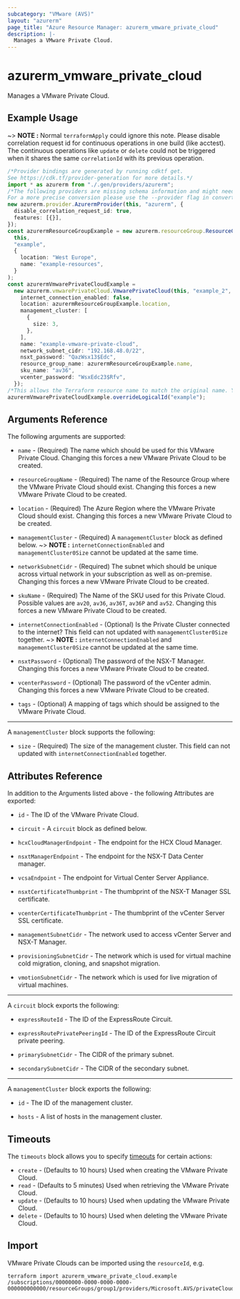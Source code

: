 ```yaml
---
subcategory: "VMware (AVS)"
layout: "azurerm"
page_title: "Azure Resource Manager: azurerm_vmware_private_cloud"
description: |-
  Manages a VMware Private Cloud.
---
```


# azurerm\_vmware\_private\_cloud

Manages a VMware Private Cloud.

## Example Usage

\~> **NOTE :**  Normal `terraformApply` could ignore this note. Please disable correlation request id for continuous operations in one build (like acctest). The continuous operations like `update` or `delete` could not be triggered when it shares the same `correlationId` with its previous operation.

```typescript
/*Provider bindings are generated by running cdktf get.
See https://cdk.tf/provider-generation for more details.*/
import * as azurerm from "./.gen/providers/azurerm";
/*The following providers are missing schema information and might need manual adjustments to synthesize correctly: azurerm.
For a more precise conversion please use the --provider flag in convert.*/
new azurerm.provider.AzurermProvider(this, "azurerm", {
  disable_correlation_request_id: true,
  features: [{}],
});
const azurermResourceGroupExample = new azurerm.resourceGroup.ResourceGroup(
  this,
  "example",
  {
    location: "West Europe",
    name: "example-resources",
  }
);
const azurermVmwarePrivateCloudExample =
  new azurerm.vmwarePrivateCloud.VmwarePrivateCloud(this, "example_2", {
    internet_connection_enabled: false,
    location: azurermResourceGroupExample.location,
    management_cluster: [
      {
        size: 3,
      },
    ],
    name: "example-vmware-private-cloud",
    network_subnet_cidr: "192.168.48.0/22",
    nsxt_password: "QazWsx13$Edc",
    resource_group_name: azurermResourceGroupExample.name,
    sku_name: "av36",
    vcenter_password: "WsxEdc23$Rfv",
  });
/*This allows the Terraform resource name to match the original name. You can remove the call if you don't need them to match.*/
azurermVmwarePrivateCloudExample.overrideLogicalId("example");

```

## Arguments Reference

The following arguments are supported:

*   `name` - (Required) The name which should be used for this VMware Private Cloud. Changing this forces a new VMware Private Cloud to be created.

*   `resourceGroupName` - (Required) The name of the Resource Group where the VMware Private Cloud should exist. Changing this forces a new VMware Private Cloud to be created.

*   `location` - (Required) The Azure Region where the VMware Private Cloud should exist. Changing this forces a new VMware Private Cloud to be created.

*   `managementCluster` - (Required) A `managementCluster` block as defined below.
    \~> **NOTE :** `internetConnectionEnabled` and `managementCluster0Size` cannot be updated at the same time.

*   `networkSubnetCidr` - (Required) The subnet which should be unique across virtual network in your subscription as well as on-premise. Changing this forces a new VMware Private Cloud to be created.

*   `skuName` - (Required) The Name of the SKU used for this Private Cloud. Possible values are `av20`, `av36`, `av36T`, `av36P` and `av52`. Changing this forces a new VMware Private Cloud to be created.

*   `internetConnectionEnabled` - (Optional) Is the Private Cluster connected to the internet? This field can not updated with `managementCluster0Size` together.
    \~> **NOTE :** `internetConnectionEnabled` and `managementCluster0Size` cannot be updated at the same time.

*   `nsxtPassword` - (Optional) The password of the NSX-T Manager. Changing this forces a new VMware Private Cloud to be created.

*   `vcenterPassword` - (Optional) The password of the vCenter admin. Changing this forces a new VMware Private Cloud to be created.

*   `tags` - (Optional) A mapping of tags which should be assigned to the VMware Private Cloud.

***

A `managementCluster` block supports the following:

* `size` - (Required) The size of the management cluster. This field can not updated with `internetConnectionEnabled` together.

## Attributes Reference

In addition to the Arguments listed above - the following Attributes are exported:

*   `id` - The ID of the VMware Private Cloud.

*   `circuit` - A `circuit` block as defined below.

*   `hcxCloudManagerEndpoint` - The endpoint for the HCX Cloud Manager.

*   `nsxtManagerEndpoint` - The endpoint for the NSX-T Data Center manager.

*   `vcsaEndpoint` - The endpoint for Virtual Center Server Appliance.

*   `nsxtCertificateThumbprint` - The thumbprint of the NSX-T Manager SSL certificate.

*   `vcenterCertificateThumbprint` - The thumbprint of the vCenter Server SSL certificate.

*   `managementSubnetCidr` - The network used to access vCenter Server and NSX-T Manager.

*   `provisioningSubnetCidr` - The network which is used for virtual machine cold migration, cloning, and snapshot migration.

*   `vmotionSubnetCidr` - The network which is used for live migration of virtual machines.

***

A `circuit` block exports the following:

*   `expressRouteId` - The ID of the ExpressRoute Circuit.

*   `expressRoutePrivatePeeringId` - The ID of the ExpressRoute Circuit private peering.

*   `primarySubnetCidr` - The CIDR of the primary subnet.

*   `secondarySubnetCidr` - The CIDR of the secondary subnet.

***

A `managementCluster` block exports the following:

*   `id` - The ID of the management cluster.

*   `hosts` - A list of hosts in the management cluster.

## Timeouts

The `timeouts` block allows you to specify [timeouts](https://www.terraform.io/language/resources/syntax#operation-timeouts) for certain actions:

* `create` - (Defaults to 10 hours) Used when creating the VMware Private Cloud.
* `read` - (Defaults to 5 minutes) Used when retrieving the VMware Private Cloud.
* `update` - (Defaults to 10 hours) Used when updating the VMware Private Cloud.
* `delete` - (Defaults to 10 hours) Used when deleting the VMware Private Cloud.

## Import

VMware Private Clouds can be imported using the `resourceId`, e.g.

```shell
terraform import azurerm_vmware_private_cloud.example /subscriptions/00000000-0000-0000-0000-000000000000/resourceGroups/group1/providers/Microsoft.AVS/privateClouds/privateCloud1
```
